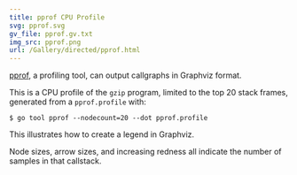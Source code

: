 ```yaml
---
title: pprof CPU Profile
svg: pprof.svg
gv_file: pprof.gv.txt
img_src: pprof.png
url: /Gallery/directed/pprof.html
---
```

[pprof](https://github.com/google/pprof), a profiling tool, can output callgraphs in Graphviz format.

This is a CPU profile of the `gzip` program, limited to the top 20 stack frames, generated from a `pprof.profile` with:

```
$ go tool pprof --nodecount=20 --dot pprof.profile
```

This illustrates how to create a legend in Graphviz.

Node sizes, arrow sizes, and increasing redness all indicate the number of samples in that callstack.
